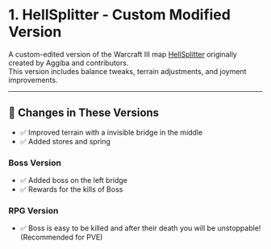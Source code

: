 # 1. HellSplitter - Custom Modified Version

A custom-edited version of the Warcraft III map [HellSplitter](https://www.hiveworkshop.com/threads/hellsplitter-updated.324570/) originally created by Aggiba and contributors.  
This version includes balance tweaks, terrain adjustments, and joyment improvements.


---

## 🔧 Changes in These Versions

- ✅ Improved terrain with a invisible bridge in the middle 
- ✅ Added stores and spring

  
### Boss Version
- ✅ Added boss on the left bridge
- ✅ Rewards for the kills of Boss

### RPG Version
- ✅ Boss is easy to be killed and after their death you will be unstoppable! (Recommended for PVE)

